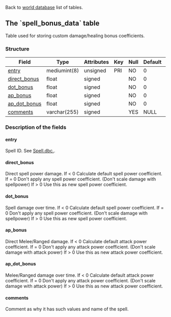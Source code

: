 Back to [world database](mangosdb_struct) list of tables.

The \`spell\_bonus\_data\` table
--------------------------------

Table used for storing custom damage/healing bonus coefficients.

### Structure

| **Field**                                       | **Type**     | **Attributes** | **Key** | **Null** | **Default** | **Extra** | **Comment** |
|-------------------------------------------------|--------------|----------------|---------|----------|-------------|-----------|-------------|
| [entry](Spell_bonus_data#entry)                 | mediumint(8) | unsigned       | PRI     | NO       | 0           |           |             |
| [direct\_bonus](Spell_bonus_data#direct_bonus)  | float        | signed         |         | NO       | 0           |           |             |
| [dot\_bonus](Spell_bonus_data#dot_bonus)        | float        | signed         |         | NO       | 0           |           |             |
| [ap\_bonus](Spell_bonus_data#ap_bonus)          | float        | signed         |         | NO       | 0           |           |             |
| [ap\_dot\_bonus](Spell_bonus_data#ap_dot_bonus) | float        | signed         |         | NO       | 0           |           |             |
| [comments](Spell_bonus_data#comments)           | varchar(255) | signed         |         | YES      | NULL        |           |             |

### Description of the fields

#### entry

Spell ID. See [Spell.dbc.](Spell.dbc).

#### direct\_bonus

Direct spell power damage.
If < 0
Calculate default spell power coefficient.
If = 0
Don't apply any spell power coefficient. (Don't scale damage with spellpower)
If > 0
Use this as new spell power coefficient.

#### dot\_bonus

Spell damage over time.
If < 0
Calculate default spell power coefficient.
If = 0
Don't apply any spell power coefficient. (Don't scale damage with spellpower)
If > 0
Use this as new spell power coefficient.

#### ap\_bonus

Direct Melee/Ranged damage.
If < 0
Calculate default attack power coefficient.
If = 0
Don't apply any attack power coefficient. (Don't scale damage with attack power)
If > 0
Use this as new attack power coefficient.

#### ap\_dot\_bonus

Melee/Ranged damage over time.
If < 0
Calculate default attack power coefficient.
If = 0
Don't apply any attack power coefficient. (Don't scale damage with attack power)
If > 0
Use this as new attack power coefficient.

#### comments

Comment as why it has such values and name of the spell.
